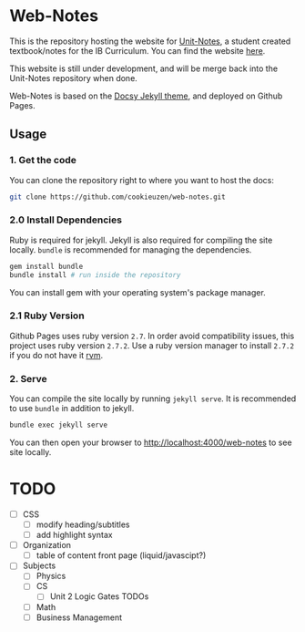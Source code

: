 # Web-Notes

This is the repository hosting the website for [Unit-Notes](https://github.com/CookieUzen/Unit-Notes), a student created textbook/notes for the IB Curriculum.
You can find the website [here](https://cookieuzen.github.io/web-notes).

This website is still under development, and will be merge back into the Unit-Notes repository when done.

Web-Notes is based on the [Docsy Jekyll theme](https://vsoch.github.com/docsy-jekyll/), and deployed on Github Pages.

## Usage

### 1. Get the code

You can clone the repository right to where you want to host the docs:

```bash
git clone https://github.com/cookieuzen/web-notes.git
```

### 2.0 Install Dependencies

Ruby is required for jekyll. 
Jekyll is also required for compiling the site locally.
`bundle` is recommended for managing the dependencies.

```bash
gem install bundle
bundle install # run inside the repository
```

You can install gem with your operating system's package manager.

### 2.1 Ruby Version

Github Pages uses ruby version `2.7`.
In order avoid compatibility issues, this project uses ruby version `2.7.2`.
Use a ruby version manager to install `2.7.2` if you do not have it [rvm](https://rvm.io).

### 2. Serve

You can compile the site locally by running `jekyll serve`.
It is recommended to use `bundle` in addition to jekyll.

```bash
bundle exec jekyll serve
```

You can then open your browser to [http://localhost:4000/web-notes](http://localhost:4000/web-notes) to see site locally.

# TODO
- [ ] CSS
	- [ ] modify heading/subtitles
	- [ ] add highlight syntax
- [ ] Organization
	- [ ] table of content front page (liquid/javascipt?)
- [ ] Subjects
	- [ ] Physics
	- [ ] CS
		- [ ] Unit 2 Logic Gates TODOs
	- [ ] Math
	- [ ] Business Management
